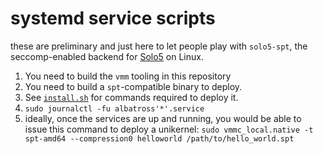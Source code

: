 # systemd service scripts

these are preliminary and just here to let people play with `solo5-spt`, the seccomp-enabled backend for [Solo5](https://github.com/Solo5/solo5) on Linux.

1) You need to build the `vmm` tooling in this repository
2) You need to build a `spt`-compatible binary to deploy.
3) See [`install.sh`](./install.sh) for commands required to deploy it.
4) `sudo journalctl -fu albatross'*'.service`
5) ideally, once the services are up and running, you would be able to issue this command to deploy a unikernel:
   `sudo vmmc_local.native -t spt-amd64 --compression0 helloworld /path/to/hello_world.spt`
